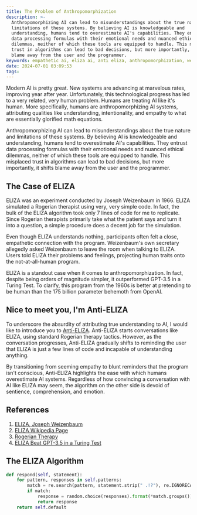 ```yaml
---
title: The Problem of Anthropomorphization
description: >-
  Anthropomorphizing AI can lead to misunderstandings about the true nature and
  limitations of these systems. By believing AI is knowledgeable and
  understanding, humans tend to overestimate AI's capabilities. They entrust
  data processing formulas with their emotional needs and nuanced ethical
  dilemmas, neither of which these tools are equipped to handle. This misplaced
  trust in algorithms can lead to bad decisions, but more importantly, it shifts
  blame away from the user and the programmer.
keywords: empathetic ai, eliza ai, anti eliza, anthropomorphization, weizenbaum ai
date: 2024-07-01 03:09:53
tags:
---
```



Modern AI is pretty great. New systems are advancing at marvelous rates, improving year after year. Unfortunately, this technological progress has led to a very related, very human problem. Humans are treating AI like it's human. More specifically, humans are anthropomorphizing AI systems, attributing qualities like understanding, intentionality, and empathy to what are essentially glorified math equations.

Anthropomorphizing AI can lead to misunderstandings about the true nature and limitations of these systems. By believing AI is knowledgeable and understanding, humans tend to overestimate AI's capabilities. They entrust data processing formulas with their emotional needs and nuanced ethical dilemmas, neither of which these tools are equipped to handle. This misplaced trust in algorithms can lead to bad decisions, but more importantly, it shifts blame away from the user and the programmer.

## The Case of ELIZA

ELIZA was an experiment conducted by Joseph Weizenbaum in 1966. ELIZA simulated a Rogerian therapist using very, very simple code. In fact, the bulk of the ELIZA algorithm took only 7 lines of code for me to replicate. Since Rogerian therapists primarily take what the patient says and turn it into a question, a simple procedure does a decent job for the simulation. 

Even though ELIZA understands nothing, participants often felt a close, empathetic connection with the program. Weizenbaum's own secretary allegedly asked Weizenbaum to leave the room when talking to ELIZA. Users told ELIZA their problems and feelings, projecting human traits onto the not-at-all-human program.

ELIZA is a standout case when it comes to anthropomorphization. In fact, despite being orders of magnitude simpler, it outperformed GPT-3.5 in a Turing Test. To clarify, this program from the 1960s is better at pretending to be human than the 175 billion parameter behemoth from OpenAI.

## Nice to meet you, I'm Anti-ELIZA

To underscore the absurdity of attributing true understanding to AI, I would like to introduce you to [Anti-ELIZA](/anti-eliza). Anti-ELIZA starts conversations like ELIZA, using standard Rogerian therapy tactics. However, as the conversation progresses, Anti-ELIZA gradually shifts to reminding the user that ELIZA is just a few lines of code and incapable of understanding anything. 

By transitioning from seeming empathy to blunt reminders that the program isn't conscious, Anti-ELIZA highlights the ease with which humans overestimate AI systems. Regardless of how convincing a conversation with AI like ELIZA may seem, the algorithm on the other side is devoid of sentience, comprehension, and emotion.

## References

1. [ELIZA, Joseph Weizenbaum](https://web.stanford.edu/class/cs124/p36-weizenabaum.pdf)
2. [ELIZA Wikipedia Page](https://en.wikipedia.org/wiki/ELIZA)
3. [Rogerian Therapy](https://www.ncbi.nlm.nih.gov/books/NBK589708/)
4. [ELIZA Beat GPT-3.5 in a Turing Test](https://arxiv.org/abs/2310.20216)

## The ELIZA Algorithm

```Python
def respond(self, statement):
    for pattern, responses in self.patterns:
        match = re.search(pattern, statement.strip(" .!?"), re.IGNORECASE)
        if match:
            response = random.choice(responses).format(*match.groups())
            return response
    return self.default
```
